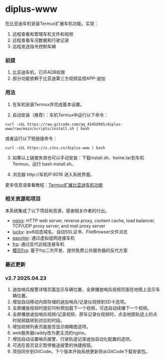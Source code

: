 # diplus-www

在比亚迪车机安装Termux扩展车机功能，实现：
1. 远程查看和管理车机文件和视频
2. 远程查看车况数据和行驶记录
3. 远程发送指令控制车辆


### 前提
1. 比亚迪车机，已开ADB权限
2. 部分功能依赖于比亚迪第三方视频监控APP-迪加

### 用法
1. 在车机安装Termux并完成基本设置。

2. 自动安装（推荐）：车机Termux中运行以下命令：
```
curl -sSL https://raw.gitcode.com/qq_43458985/diplus-www/raw/main/scripts/install.sh | bash
```
或者运行以下短链接命令：
```
curl -sSL https://s.c1ns.cn/diplus-www | bash
```
3. 如果以上链接失效也可以手动安装：下载install.sh、home.tar到车机Termux，运行 bash install.sh。

4. 浏览器 http://车机IP:8018 进入系统界面。

更多信息请查看教程：[Termux扩展比亚迪车机功能](https://docs.qq.com/doc/DWHVwWE1RYVBES2Fz)


### 相关资源和项目
本系统集成了以下项目和资源，感谢相关作者的付出。
- [nginx](https://nginx.org): HTTP web server, reverse proxy, content cache, load balancer, TCP/UDP proxy server, and mail proxy server
- [lucky](https://github.com/gdy666/lucky): ipv6动态域名、自动SSL证书、FileBrowser文件浏览
- [easytier](https://github.com/EasyTier/EasyTier): 通过虚拟组网连接车机
- [frp](https://github.com/fatedier/frp): 通过反代远程连接车机
- [樱花Frp](https://www.natfrp.com): 基于frp二次开发、提供免费公共服务器的反代方案


### 最近更新

### v2.7 2025.04.23
1. 迪加哨兵报警详情页面显示车辆位置，全屏播放哨兵视频页面在地图上显示车辆位置。
2. 增加自动移动内部存储的迪加哨兵/记录仪视频到SD卡选项。
3. 全屏播放视频时提前10秒预加载下一个视频，可选自动续播下一个视频。
4. 全屏播放迪加哨兵视频/记录视频、原车记录仪视频时，点击地图轨迹上的点时视频跳转到对应的时段。
5. 增加视频列表页面是否显示缩略图选项。
6. web服务器caddy改为更主流的nginx。
7. 增加自动设置哨兵报警、行驶轨迹记录迪加自动化配置的选项。
8. 可选在首页显示暂停推送报警的快捷按钮。
9. 项目同步到GitCode，下个版本开始系统更新将从GitCode下载安装包。
